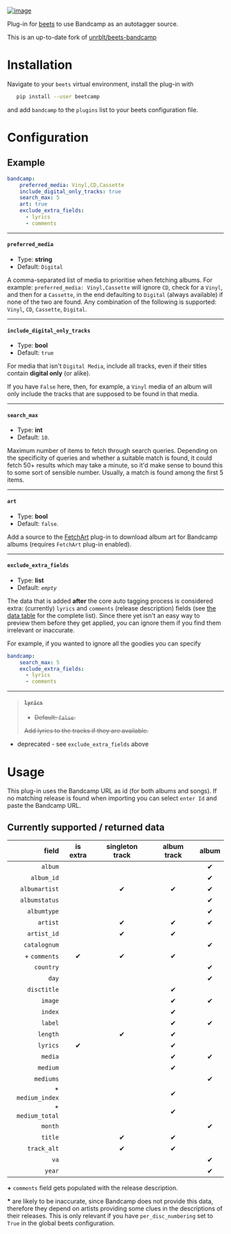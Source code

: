 [![image](http://img.shields.io/pypi/v/beetcamp.svg)](https://pypi.python.org/pypi/beetcamp)

Plug-in for [beets](https://github.com/beetbox/beets) to use Bandcamp as
an autotagger source.

This is an up-to-date fork of [unrblt/beets-bandcamp](https://github.com/unrblt/beets-bandcamp)

# Installation

Navigate to your `beets` virtual environment, install the plug-in with

```bash
   pip install --user beetcamp
```

and add `bandcamp` to the `plugins` list to your beets configuration file.


# Configuration

## Example

```yaml
bandcamp:
    preferred_media: Vinyl,CD,Cassette
    include_digital_only_tracks: true
    search_max: 5
    art: true
    exclude_extra_fields:
      - lyrics
      - comments
```
---

#### `preferred_media`

- Type: **string**
- Default: `Digital`

A comma-separated list of media to prioritise when fetching albums. For example:
`preferred_media: Vinyl,Cassette` will ignore `CD`, check for a `Vinyl`, and then for a
`Cassette`, in the end defaulting to `Digital` (always available) if none of the two are
found. Any combination of the following is supported: `Vinyl`, `CD`, `Cassette`,
`Digital`.

---

#### `include_digital_only_tracks`

- Type: **bool**
- Default: `true`

For media that isn't `Digital Media`, include all tracks, even if their titles contain
**digital only** (or alike).

If you have `False` here, then, for example, a `Vinyl` media of an album will only include
the tracks that are supposed to be found in that media.

---

#### `search_max`

- Type: **int**
- Default: `10`.

Maximum number of items to fetch through search queries. Depending on the specificity of
queries and whether a suitable match is found, it could fetch 50+ results which may take a
minute, so it'd make sense to bound this to some sort of sensible number. Usually, a match
is found among the first 5 items.

---

#### `art`

- Type: **bool**
- Default: `false`.

Add a source to the
[FetchArt](http://beets.readthedocs.org/en/latest/plugins/fetchart.html) plug-in to
download album art for Bandcamp albums (requires `FetchArt` plug-in enabled).

---

#### `exclude_extra_fields`

- Type: **list**
- Default: _`empty`_

The data that is added **after** the core auto tagging process is considered extra:
(currently) `lyrics` and `comments` (release description) fields (see [the data
table](#currently-supported--returned-data) for the complete list). Since there yet isn't
an easy way to preview them before they get applied, you can ignore them if you find them
irrelevant or inaccurate.

For example, if you wanted to ignore all the goodies you can specify
```yaml
bandcamp:
    search_max: 5
    exclude_extra_fields:
      - lyrics
      - comments
```

---

>#### ~~`lyrics`~~
>
>- ~~Default: `false`.~~
>
>~~Add lyrics to the tracks if they are available.~~
- deprecated - see `exclude_extra_fields` above

# Usage

This plug-in uses the Bandcamp URL as id (for both albums and songs). If no matching
release is found when importing you can select `enter Id` and paste the Bandcamp URL.

## Currently supported / returned data

| field              | is extra | singleton track   | album track   | album   |
| -----------------: | :------: | :---------------: | :-----------: | :-----: |
| `album`            |          |                   |               | ✔       |
| `album_id`         |          |                   |               | ✔       |
| `albumartist`      |          | ✔                 | ✔             | ✔       |
| `albumstatus`      |          |                   |               | ✔       |
| `albumtype`        |          |                   |               | ✔       |
| `artist`           |          | ✔                 | ✔             | ✔       |
| `artist_id`        |          | ✔                 | ✔             |         |
| `catalognum`       |          |                   |               | ✔       |
| + `comments`       | ✔        | ✔                 | ✔             |         |
| `country`          |          |                   |               | ✔       |
| `day`              |          |                   |               | ✔       |
| `disctitle`        |          |                   | ✔             |         |
| `image`            |          |                   | ✔             | ✔       |
| `index`            |          |                   | ✔             |         |
| `label`            |          |                   | ✔             | ✔       |
| `length`           |          | ✔                 | ✔             |         |
| `lyrics`           | ✔        |                   | ✔             |         |
| `media`            |          |                   | ✔             | ✔       |
| `medium`           |          |                   | ✔             |         |
| `mediums`          |          |                   |               | ✔       |
| * `medium_index`   |          |                   | ✔             |         |
| * `medium_total`   |          |                   | ✔             |         |
| `month`            |          |                   |               | ✔       |
| `title`            |          | ✔                 | ✔             |         |
| `track_alt`        |          | ✔                 | ✔             |         |
| `va`               |          |                   |               | ✔       |
| `year`             |          |                   |               | ✔       |

**\+** `comments` field gets populated with the release description.

**\*** are likely to be inaccurate, since Bandcamp does not provide this data,
  therefore they depend on artists providing some clues in the descriptions of
  their releases. This is only relevant if you have `per_disc_numbering` set to
  `True` in the global beets configuration.
